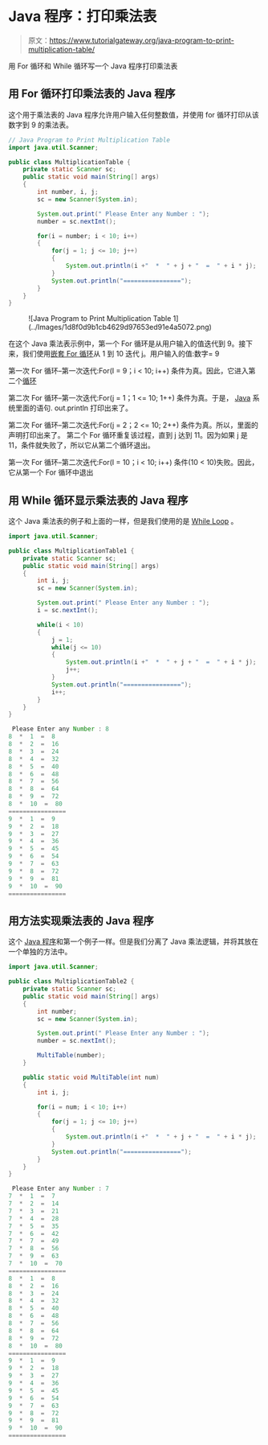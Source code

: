 # Java 程序：打印乘法表

> 原文：<https://www.tutorialgateway.org/java-program-to-print-multiplication-table/>

用 For 循环和 While 循环写一个 Java 程序打印乘法表

## 用 For 循环打印乘法表的 Java 程序

这个用于乘法表的 Java 程序允许用户输入任何整数值，并使用 for 循环打印从该数字到 9 的乘法表。

```java
// Java Program to Print Multiplication Table
import java.util.Scanner;

public class MultiplicationTable {
	private static Scanner sc;
	public static void main(String[] args) 
	{
		int number, i, j;
		sc = new Scanner(System.in);

		System.out.print(" Please Enter any Number : ");
		number = sc.nextInt();	

		for(i = number; i < 10; i++)
		{
			for(j = 1; j <= 10; j++)
			{
				System.out.println(i +"  *  " + j + "  =  " + i * j);
			}
			System.out.println("================");
		}
	}
}
```

<figure class="wp-block-image">![Java Program to Print Multiplication Table 1](../Images/1d8f0d9b1cb4629d97653ed91e4a5072.png)</figure>

在这个 Java 乘法表示例中，第一个 For 循环是从用户输入的值迭代到 9。接下来，我们使用[嵌套 For 循环](https://www.tutorialgateway.org/nested-for-loop-in-java/)从 1 到 10 迭代 j。用户输入的值:数字= 9

第一次 For 循环–第一次迭代:For(I = 9；i < 10; i++)
条件为真。因此，它进入第二个[循环](https://www.tutorialgateway.org/java-for-loop/)

第二次 For 循环–第一次迭代:For(j = 1；1 <= 10; 1++)
条件为真。于是， [Java](https://www.tutorialgateway.org/java-tutorial/) 系统里面的语句. out.println 打印出来了。

第二次 For 循环–第二次迭代:For(j = 2；2 <= 10; 2++)
条件为真。所以，里面的声明打印出来了。
第二个 For 循环重复该过程，直到 j 达到 11。因为如果 j 是 11，条件就失败了，所以它从第二个循环退出。

第一次 For 循环–第二次迭代:For(I = 10；i < 10; i++)
条件(10 < 10)失败。因此，它从第一个 For 循环中退出

## 用 While 循环显示乘法表的 Java 程序

这个 Java 乘法表的例子和上面的一样，但是我们使用的是 [While Loop](https://www.tutorialgateway.org/java-while-loop/) 。

```java
import java.util.Scanner;

public class MultiplicationTable1 {
	private static Scanner sc;
	public static void main(String[] args) 
	{
		int i, j;
		sc = new Scanner(System.in);

		System.out.print(" Please Enter any Number : ");
		i = sc.nextInt();	

		while(i < 10)
		{
			j = 1;
			while(j <= 10)
			{
				System.out.println(i +"  *  " + j + "  =  " + i * j);
				j++;
			}
			System.out.println("================");
			i++;
		}
	}
}
```

```java
 Please Enter any Number : 8
8  *  1  =  8
8  *  2  =  16
8  *  3  =  24
8  *  4  =  32
8  *  5  =  40
8  *  6  =  48
8  *  7  =  56
8  *  8  =  64
8  *  9  =  72
8  *  10  =  80
================
9  *  1  =  9
9  *  2  =  18
9  *  3  =  27
9  *  4  =  36
9  *  5  =  45
9  *  6  =  54
9  *  7  =  63
9  *  8  =  72
9  *  9  =  81
9  *  10  =  90
================
```

## 用方法实现乘法表的 Java 程序

这个 [Java 程序](https://www.tutorialgateway.org/learn-java-programs/)和第一个例子一样。但是我们分离了 Java 乘法逻辑，并将其放在一个单独的方法中。

```java
import java.util.Scanner;

public class MultiplicationTable2 {
	private static Scanner sc;
	public static void main(String[] args) 
	{
		int number;
		sc = new Scanner(System.in);

		System.out.print(" Please Enter any Number : ");
		number = sc.nextInt();	

		MultiTable(number);
	}

	public static void MultiTable(int num)
	{
		int i, j;

		for(i = num; i < 10; i++)
		{
			for(j = 1; j <= 10; j++)
			{
				System.out.println(i +"  *  " + j + "  =  " + i * j);
			}
			System.out.println("================");
		}
	}
}
```

```java
 Please Enter any Number : 7
7  *  1  =  7
7  *  2  =  14
7  *  3  =  21
7  *  4  =  28
7  *  5  =  35
7  *  6  =  42
7  *  7  =  49
7  *  8  =  56
7  *  9  =  63
7  *  10  =  70
================
8  *  1  =  8
8  *  2  =  16
8  *  3  =  24
8  *  4  =  32
8  *  5  =  40
8  *  6  =  48
8  *  7  =  56
8  *  8  =  64
8  *  9  =  72
8  *  10  =  80
================
9  *  1  =  9
9  *  2  =  18
9  *  3  =  27
9  *  4  =  36
9  *  5  =  45
9  *  6  =  54
9  *  7  =  63
9  *  8  =  72
9  *  9  =  81
9  *  10  =  90
================
```